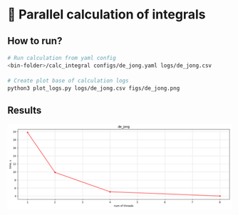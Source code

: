 # 🦆 Parallel calculation of integrals

## How to run?
```bash
# Run calculation from yaml config 
<bin-folder>/calc_integral configs/de_jong.yaml logs/de_jong.csv

# Create plot base of calculation logs
python3 plot_logs.py logs/de_jong.csv figs/de_jong.png
```

## Results 
![De Jong Function](figs/de_jong.png)
